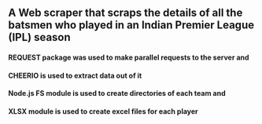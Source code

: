 ## A Web scraper that scraps the details of all the batsmen who played in an Indian Premier League (IPL) season     
#### REQUEST package was used to make parallel requests to the server and    
#### CHEERIO is used to extract data out of it    
#### Node.js FS module is used to create directories of each team and     
#### XLSX module is used to create excel files for each player    


